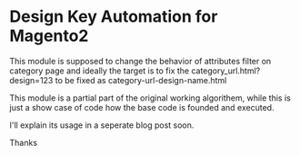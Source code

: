# Design Key Automation for Magento2
This module is supposed to change the behavior of attributes filter on category page and ideally the target is to fix the category_url.html?design=123 to be fixed as category-url-design-name.html

This module is a partial part of the original working algorithem, while this is just a show case of code how the base code is founded and executed.

I'll explain its usage in a seperate blog post soon.

Thanks